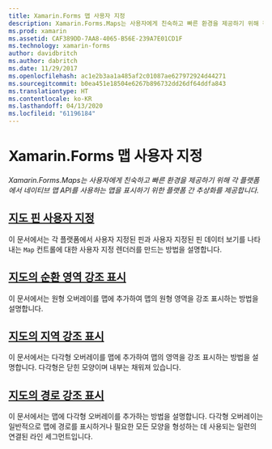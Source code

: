 ```yaml
---
title: Xamarin.Forms 맵 사용자 지정
description: Xamarin.Forms.Maps는 사용자에게 친숙하고 빠른 환경을 제공하기 위해 각 플랫폼에서 네이티브 맵 API를 사용하는 맵을 표시하기 위한 플랫폼 간 추상화를 제공합니다.
ms.prod: xamarin
ms.assetid: CAF389DD-7AA8-4065-B56E-239A7E01CD1F
ms.technology: xamarin-forms
author: davidbritch
ms.author: dabritch
ms.date: 11/29/2017
ms.openlocfilehash: ac1e2b3aa1a485af2c01087ae627972924d44271
ms.sourcegitcommit: b0ea451e18504e6267b896732dd26df64ddfa843
ms.translationtype: HT
ms.contentlocale: ko-KR
ms.lasthandoff: 04/13/2020
ms.locfileid: "61196184"
---
```

# <a name="customizing-a-xamarinforms-map"></a>Xamarin.Forms 맵 사용자 지정

_Xamarin.Forms.Maps는 사용자에게 친숙하고 빠른 환경을 제공하기 위해 각 플랫폼에서 네이티브 맵 API를 사용하는 맵을 표시하기 위한 플랫폼 간 추상화를 제공합니다._

## <a name="customizing-a-map-pin"></a>[지도 핀 사용자 지정](customized-pin.md)

이 문서에서는 각 플랫폼에서 사용자 지정된 핀과 사용자 지정된 핀 데이터 보기를 나타내는 `Map` 컨트롤에 대한 사용자 지정 렌더러를 만드는 방법을 설명합니다.

## <a name="highlighting-a-circular-area-on-a-map"></a>[지도의 순환 영역 강조 표시](circle-map-overlay.md)

이 문서에서는 원형 오버레이를 맵에 추가하여 맵의 원형 영역을 강조 표시하는 방법을 설명합니다.

## <a name="highlighting-a-region-on-a-map"></a>[지도의 지역 강조 표시](polygon-map-overlay.md)

이 문서에서는 다각형 오버레이를 맵에 추가하여 맵의 영역을 강조 표시하는 방법을 설명합니다. 다각형은 닫힌 모양이며 내부는 채워져 있습니다.

## <a name="highlighting-a-route-on-a-map"></a>[지도의 경로 강조 표시](polyline-map-overlay.md)

이 문서에서는 맵에 다각형 오버레이를 추가하는 방법을 설명합니다. 다각형 오버레이는 일반적으로 맵에 경로를 표시하거나 필요한 모든 모양을 형성하는 데 사용되는 일련의 연결된 라인 세그먼트입니다.
